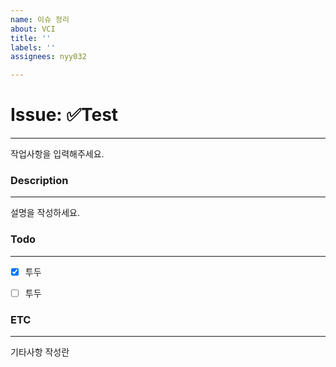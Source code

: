 ```yaml
---
name: 이슈 정리
about: VCI
title: ''
labels: ''
assignees: nyy032

---
```


# Issue: ✅Test
---
작업사항을 입력해주세요.







### Description
---
설명을 작성하세요.







### Todo
---
- [x]  투두
- [ ]  투두







### ETC
---
기타사항 작성란
